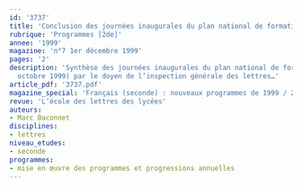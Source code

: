 ```yaml
---
id: '3737'
title: 'Conclusion des journées inaugurales du plan national de formation'
rubrique: 'Programmes [2de]'
annee: '1999'
magazine: 'n°7 1er décembre 1999'
pages: '2'
description: 'Synthèse des journées inaugurales du plan national de formation (27-28
  octobre 1999) par le doyen de l’inspection générale des lettres…'
article_pdf: '3737.pdf'
magazine_special: 'Français (seconde) : nouveaux programmes de 1999 / 2000'
revue: 'L’école des lettres des lycées'
auteurs:
- Marc Baconnet
disciplines:
- lettres
niveau_etudes:
- seconde
programmes:
- mise en œuvre des programmes et progressions annuelles
---
```

